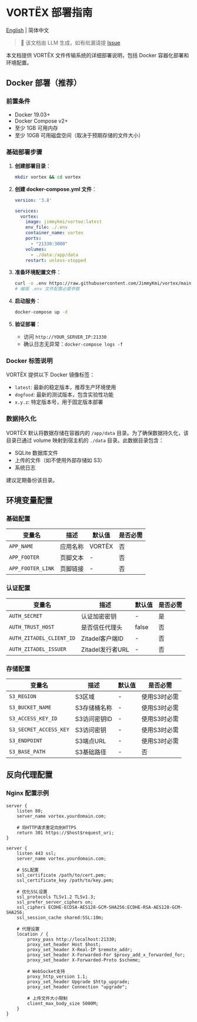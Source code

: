 # VORTËX 部署指南

[English](DEPLOYMENT_en.md) | 简体中文

> 📝 该文档由 LLM 生成，如有纰漏请提 [Issue](https://github.com/JimmyKmi/vortex/issues)

本文档提供 VORTËX 文件传输系统的详细部署说明，包括 Docker 容器化部署和环境配置。

## Docker 部署（推荐）

### 前置条件

- Docker 19.03+ 
- Docker Compose v2+
- 至少 1GB 可用内存
- 至少 10GB 可用磁盘空间（取决于预期存储的文件大小）

### 基础部署步骤

1. **创建部署目录**：
   ```bash
   mkdir vortex && cd vortex
   ```

2. **创建 docker-compose.yml 文件**：
   ```yaml
   version: '3.8'
   
   services:
     vortex:
       image: jimmykmi/vortex:latest
       env_file: ./.env
       container_name: vortex
       ports:
         - "21330:3000"
       volumes:
         - ./data:/app/data
       restart: unless-stopped
   ```

3. **准备环境配置文件**：
   ```bash
   curl -o .env https://raw.githubusercontent.com/JimmyKmi/vortex/main/.env.example
   # 编辑 .env 文件配置必要参数
   ```

4. **启动服务**：
   ```bash
   docker-compose up -d
   ```

5. **验证部署**：
   - 访问 `http://YOUR_SERVER_IP:21330`
   - 确认日志无异常：`docker-compose logs -f`

### Docker 标签说明

VORTËX 提供以下 Docker 镜像标签：

- `latest`: 最新的稳定版本，推荐生产环境使用
- `dogfood`: 最新的测试版本，包含实验性功能
- `x.y.z`: 特定版本号，用于固定版本部署

### 数据持久化

VORTËX 默认将数据存储在容器内的 `/app/data` 目录。为了确保数据持久化，该目录已通过 volume 映射到宿主机的 `./data` 目录。此数据目录包含：

- SQLite 数据库文件
- 上传的文件（如不使用外部存储如 S3）
- 系统日志

建议定期备份该目录。

## 环境变量配置

### 基础配置

| 变量名 | 描述 | 默认值 | 是否必需 |
|-------|------|-------|---------|
| `APP_NAME` | 应用名称 | VORTËX | 否 |
| `APP_FOOTER` | 页脚文本 | - | 否 |
| `APP_FOOTER_LINK` | 页脚链接 | - | 否 |

### 认证配置

| 变量名 | 描述 | 默认值 | 是否必需 |
|-------|------|-------|---------|
| `AUTH_SECRET` | 认证加密密钥 | - | 是 |
| `AUTH_TRUST_HOST` | 是否信任代理头 | false | 否 |
| `AUTH_ZITADEL_CLIENT_ID` | Zitadel客户端ID | - | 否 |
| `AUTH_ZITADEL_ISSUER` | Zitadel发行者URL | - | 否 |

### 存储配置

| 变量名 | 描述 | 默认值 | 是否必需 |
|-------|------|-------|---------|
| `S3_REGION` | S3区域 | - | 使用S3时必需 |
| `S3_BUCKET_NAME` | S3存储桶名称 | - | 使用S3时必需 |
| `S3_ACCESS_KEY_ID` | S3访问密钥ID | - | 使用S3时必需 |
| `S3_SECRET_ACCESS_KEY` | S3访问密钥 | - | 使用S3时必需 |
| `S3_ENDPOINT` | S3端点URL | - | 使用S3时必需 |
| `S3_BASE_PATH` | S3基础路径 | - | 否 |

## 反向代理配置

### Nginx 配置示例

```nginx
server {
    listen 80;
    server_name vortex.yourdomain.com;
    
    # 将HTTP请求重定向到HTTPS
    return 301 https://$host$request_uri;
}

server {
    listen 443 ssl;
    server_name vortex.yourdomain.com;

    # SSL配置
    ssl_certificate /path/to/cert.pem;
    ssl_certificate_key /path/to/key.pem;
    
    # 优化SSL设置
    ssl_protocols TLSv1.2 TLSv1.3;
    ssl_prefer_server_ciphers on;
    ssl_ciphers ECDHE-ECDSA-AES128-GCM-SHA256:ECDHE-RSA-AES128-GCM-SHA256;
    ssl_session_cache shared:SSL:10m;
    
    # 代理设置
    location / {
        proxy_pass http://localhost:21330;
        proxy_set_header Host $host;
        proxy_set_header X-Real-IP $remote_addr;
        proxy_set_header X-Forwarded-For $proxy_add_x_forwarded_for;
        proxy_set_header X-Forwarded-Proto $scheme;
        
        # WebSocket支持
        proxy_http_version 1.1;
        proxy_set_header Upgrade $http_upgrade;
        proxy_set_header Connection "upgrade";
        
        # 上传文件大小限制
        client_max_body_size 5000M;
    }
} 